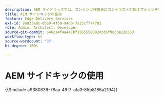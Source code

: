 ```yaml
---
description: AEM サイドキックでは、コンテンツ作成者にコンテキスト対応オプションを提供するツールバーを使用して、web サイトのページからコンテンツを直接編集、プレビュー、公開できます。
title: AEM サイドキックの使用
feature: Edge Delivery Services
exl-id: 9a833adc-0b69-4f58-94d3-7a25cf774703
role: Admin, Architect, Developer
source-git-commit: 646ca4f4a441bf1565558002dcd6f96d3e228563
workflow-type: ht
source-wordcount: '37'
ht-degree: 100%

---
```


# AEM サイドキックの使用

{{$include a9380838-78aa-49f7-afa3-85b8186a2194}}
